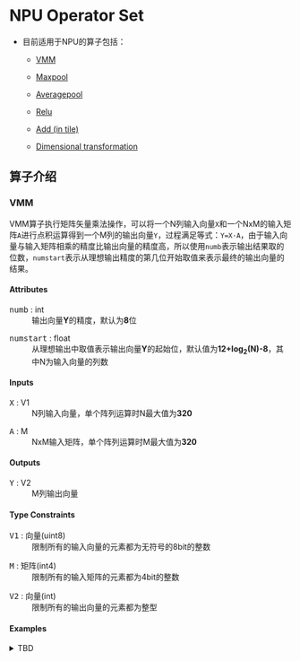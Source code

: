 # NPU Operator Set

* 目前适用于NPU的算子包括：
  
  * <a href="#Abs">VMM</a>
  * <a href="#Acos">Maxpool</a>
  
  * <a href="#Acosh">Averagepool</a>
  * <a href="#Add">Relu</a>
  
  * <a href="#Add">Add (in tile)</a>
  * <a href="#Add">Dimensional transformation</a>



## 算子介绍
### <a name="VMM"></a><a name="VMM">**VMM**</a>

  VMM算子执行矩阵矢量乘法操作，可以将一个N列输入向量`X`和一个NxM的输入矩阵`A`进行点积运算得到一个M列的输出向量`Y`，过程满足等式：`Y=X·A`，由于输入向量与输入矩阵相乘的精度比输出向量的精度高，所以使用`numb`表示输出结果取的位数，`numstart`表示从理想输出精度的第几位开始取值来表示最终的输出向量的结果。

#### Attributes

<dl>
<dt><tt>numb</tt> : int</dt>
<dd>输出向量<b>Y</b>的精度，默认为<B>8</B>位</dd>
</dl>

<dl>
<dt><tt>numstart</tt> : float</dt>
<dd>从理想输出中取值表示输出向量<b>Y</b>的起始位，默认值为<b>12+log<sub>2</sub>(N)-8</b>，其中N为输入向量的列数</dd>
</dl>

#### Inputs

<dl>
<dt><tt>X</tt> : V1</dt>
<dd>N列输入向量，单个阵列运算时N最大值为<B>320</B></dd>
</dl>

<dl>
<dt><tt>A</tt> : M</dt>
<dd>NxM输入矩阵，单个阵列运算时M最大值为<B>320</B></dd>
</dl>



#### Outputs

<dl>
<dt><tt>Y</tt> : V2</dt>
<dd>M列输出向量</dd>
</dl>



#### Type Constraints

<dl>
<dt><tt>V1</tt> : 向量(uint8)</dt>
<dd>限制所有的输入向量的元素都为无符号的8bit的整数</dd>
</dl>

<dl>
<dt><tt>M</tt> : 矩阵(int4)</dt>
<dd>限制所有的输入矩阵的元素都为4bit的整数</dd>
</dl>
<dl>
<dt><tt>V2</tt> : 向量(int)</dt>
<dd>限制所有的输出向量的元素都为整型</dd>
</dl>




#### Examples

<details>
<summary>TBD</summary>

​    

### <a name="Maxpool"></a><a name="Maxpool">**Maxpool**</a>

Maxpool算子是以池化区域最大值作为结果执行池化操作，可以将一个输入张量X按池化区域的大小(kernel sizes)以及池化步长(stride sizes)找出每个池化区域内的最大值然后组合成一个新的张量Y。

#### Attributes

<dl>
<dt><tt>kernel_size</tt> : int</dt>
<dd>默认值为2，可自定义</dd>
</dl>

<dl>
<dt><tt>stride_size</tt> : int</dt>
<dd>默认值为2，可自定义</dd>
</dl>

#### Inputs

<dl>
<dt><tt>X</tt> : T</dt>
<dd>输入张量</dd>
</dl>


#### Outputs

<dl>
<dt><tt>Y</tt> : T</dt>
<dd>输出张量</dd>
</dl>


#### Type Constraints

<dl>
<dt><tt>T</tt> : 张量(int8)</dt>
<dd>限制张量中所有的元素都为8bit的整数</dd>
</dl>



#### Examples

<details>
<summary>TBD</summary>



### <a name="Averagepool"></a><a name="Averagepool">**Averagepool**</a>

Averagepool算子是以池化区域的平均值作为结果执行池化操作，可以将一个输入张量X按池化区域的大小(kernel sizes)以及池化步长(stride sizes)计算每个池化区域内的平均值然后组合成一个新的张量Y

#### Attributes

<dl>
<dt><tt>kernel_size</tt> : int</dt>
<dd>默认值为2，可自定义</dd>
</dl>

<dl>
<dt><tt>stride_size</tt> : int</dt>
<dd>默认值为2，可自定义</dd>
</dl>

#### Inputs

<dl>
<dt><tt>X</tt> : T</dt>
<dd>输入张量</dd>
</dl>


#### Outputs

<dl>
<dt><tt>Y</tt> : T</dt>
<dd>输出张量</dd>
</dl>


#### Type Constraints

<dl>
<dt><tt>T</tt> : 张量(int8)</dt>
<dd>限制张量中所有元素都为8bit的整数</dd>
</dl>



#### Examples

<details>
<summary>TBD</summary>



### <a name="Relu"></a><a name="Relu">**Relu**</a>

Relu算子可以将一个输入向量通过Relu函数[y=max(0,x)]后产生一个输出向量

#### Input

<dl>
<dt><tt>X</tt> : V</dt>
<dd>输入向量，大小暂时未定</dd>
</dl>



#### Output

<dl>
<dt><tt>Y</tt> : V</dt>
<dd>输出向量</dd>
</dl>


#### Type Constraints

<dl>
<dt><tt>V</tt> : 向量(int8)</dt>
<dd>限制向量中的所有元素都为8bit整数</dd>
</dl>


#### Examples

<details>
<summary>TBD</summary>


### <a name="Add (in tile)"></a><a name="Add (in tile)">**Add (in tile)**</a>

Add (in tile)算子可以将两个输入向量`X1`与`X2`相加后产生一个输出向量`Y`，满足等式`Y=X1+X2`，主要处理同一`tile`内部的加法运算

#### Input

<dl>
<dt><tt>X1</tt> : V</dt>
<dd>输入向量，大小暂时未定</dd>
</dl>

<dl>
<dt><tt>X2</tt> : V</dt>
<dd>输入向量，大小暂时未定</dd>
</dl>

#### Output

<dl>
<dt><tt>Y</tt> : V</dt>
<dd>输出向量</dd>
</dl>



#### Type Constraints

<dl>
<dt><tt>V</tt> : 向量(int8)</dt>
<dd>限制向量中的所有元素都为8bit整数</dd>
</dl>



#### Examples

<details>
<summary>TBD</summary>

### <a name=" Dimensional transformation"></a><a name="Dimensional transformation">**Dimensional transformation**</a>

Dimensional transformation算子可以将高维的输入张量`X`通过变化后产生一个低维的输出张量`Y`，主要是将输入的4维图像信息转化为2维的全连接层信息。

#### Input

<dl>
<dt><tt>X</tt> : T</dt>
<dd>输入张量，对于图像信息，输入为4维<b>NxCxHxW</b>,其中N为batch_size，C是通道数量，H，W分别为图像的高度和宽度。</dd>
</dl>



#### Output

<dl>
<dt><tt>Y</tt> : T</dt>
<dd>输出张量为2维<B>NxD</B>，其中N为batch_size，D=CxHxW</dd>
</dl>



#### Type Constraints

<dl>
<dt><tt>T</tt> : 张量(int8)</dt>
<dd>限制张量中的所有元素都为8bit整数</dd>
</dl>



#### Examples

<details>
<summary>TBD</summary>



